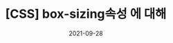 ---
title:  "[CSS] box-sizing속성 에 대해"
excerpt: "요소의 크기를 올바르게 예측하자"

categories:
  - css
tags:
  - [css, box-sizing]

toc: true
toc_sticky: true
 
date: 2021-09-28
last_modified_at: 2021-09-28
---